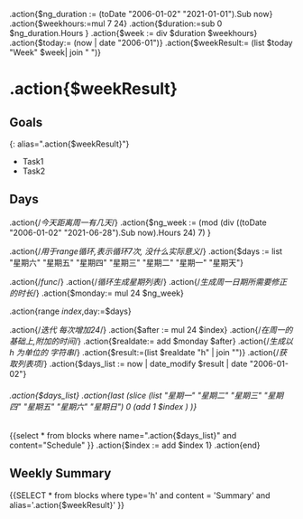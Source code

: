 .action{$ng_duration := (toDate "2006-01-02" "2021-01-01").Sub now}
.action{$weekhours:=mul 7 24}
.action{$duration:=sub 0 $ng_duration.Hours }
.action{$week := div $duration $weekhours}
.action{$today:= (now | date "2006-01")}
.action{$weekResult:= (list $today "Week" $week| join " ")}


# .action{$weekResult}

## Goals
{: alias=".action{$weekResult}"}
- Task1
- Task2


## Days

.action{/*今天距离周一有几天*/}
.action{$ng_week := (mod (div ((toDate "2006-01-02" "2021-06-28").Sub now).Hours 24) 7) }

.action{/*用于range循环,表示循环7次, 没什么实际意义*/}
.action{$days := list "星期六" "星期五" "星期四" "星期三" "星期二" "星期一" "星期天"}



.action{/*func*/}
.action{/*循环生成星期列表*/}
.action{/*生成周一日期所需要修正的时长*/}
.action{$monday:= mul 24 $ng_week}

.action{range $index,$day:=$days}

.action{/*迭代 每次增加24*/}
.action{$after := mul 24 $index}
.action{/*在周一的基础上,附加的时间*/}
.action{$realdate:= add $monday $after}
.action{/*生成以 h 为单位的 字符串*/}
.action{$result:=(list $realdate "h" | join "")}
.action{/*获取列表项*/}
.action{$days_list := now | date_modify $result  | date "2006-01-02"}
	
###### .action{$days_list}  .action{last (slice (list "星期一" "星期二" "星期三" "星期四" "星期五" "星期六" "星期日") 0 (add 1 $index ) )}

{{select * from blocks where name=".action{$days_list}" and content="Schedule" }}
.action{$index := add  $index 1}
.action{end}



## Weekly Summary
{{SELECT * from blocks where type='h' and  content = 'Summary' and alias='.action{$weekResult}' }}